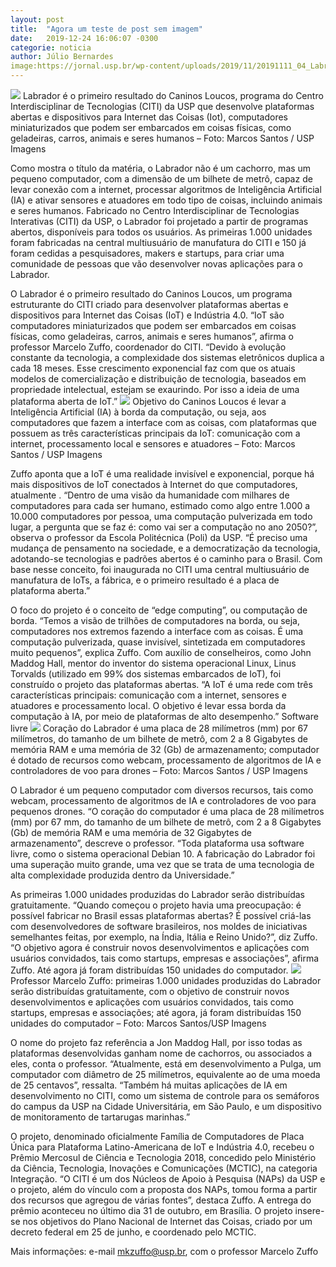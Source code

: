 ```yaml
---
layout: post
title:  "Agora um teste de post sem imagem"
date:   2019-12-24 16:06:07 -0300
categorie: noticia
author: Júlio Bernardes
image:https://jornal.usp.br/wp-content/uploads/2019/11/20191111_04_Labrador.jpg
---
```


![](https://jornal.usp.br/wp-content/uploads/2019/11/20191111_04_Labrador.jpg)
Labrador é o primeiro resultado do Caninos Loucos, programa do Centro Interdisciplinar de Tecnologias (CITI) da USP que desenvolve plataformas abertas e dispositivos para Internet das Coisas (Iot), computadores miniaturizados que podem ser embarcados em coisas físicas, como geladeiras, carros, animais e seres humanos – Foto: Marcos Santos / USP Imagens

Como mostra o título da matéria, o Labrador não é um cachorro, mas um pequeno computador, com a dimensão de um bilhete de metrô, capaz de levar conexão com a internet, processar algoritmos de Inteligência Artificial (IA) e ativar sensores e atuadores em todo tipo de coisas, incluindo animais e seres humanos. Fabricado no Centro Interdisciplinar de Tecnologias Interativas (CITI) da USP, o Labrador foi projetado a partir de programas abertos, disponíveis para todos os usuários. As primeiras 1.000 unidades foram fabricadas na central multiusuário de manufatura do CITI e 150 já foram cedidas a pesquisadores, makers e startups, para criar uma comunidade de pessoas que vão desenvolver novas aplicações para o Labrador.

O Labrador é o primeiro resultado do Caninos Loucos, um programa estruturante do CITI criado para desenvolver plataformas abertas e dispositivos para Internet das Coisas (IoT) e Indústria 4.0. “IoT são computadores miniaturizados que podem ser embarcados em coisas físicas, como geladeiras, carros, animais e seres humanos”, afirma o professor Marcelo Zuffo, coordenador do CITI. “Devido à evolução constante da tecnologia, a complexidade dos sistemas eletrônicos duplica a cada 18 meses. Esse crescimento exponencial faz com que os atuais modelos de comercialização e distribuição de tecnologia, baseados em propriedade intelectual, estejam se exaurindo. Por isso a ideia de uma plataforma aberta de IoT.”
![](https://jornal.usp.br/wp-content/uploads/2019/11/20191111_00_Labrador.jpg)
Objetivo do Caninos Loucos é levar a Inteligência Artificial (IA) à borda da computação, ou seja, aos computadores que fazem a interface com as coisas, com plataformas que possuem as três características principais da IoT: comunicação com a internet, processamento local e sensores e atuadores – Foto: Marcos Santos / USP Imagens

Zuffo aponta que a IoT é uma realidade invisível e exponencial, porque há mais dispositivos de IoT conectados à Internet do que computadores, atualmente . “Dentro de uma visão da humanidade com milhares de computadores para cada ser humano, estimado como algo entre 1.000 a 10.000 computadores por pessoa, uma computação pulverizada em todo lugar, a pergunta que se faz é: como vai ser a computação no ano 2050?”, observa o professor da Escola Politécnica (Poli) da USP. “É preciso uma mudança de pensamento na sociedade, e a democratização da tecnologia, adotando-se tecnologias e padrões abertos é o caminho para o Brasil. Com base nesse conceito, foi inaugurada no CITI uma central multiusuário de manufatura de IoTs, a fábrica, e o primeiro resultado é a placa de plataforma aberta.”

O foco do projeto é o conceito de “edge computing”, ou computação de borda. “Temos a visão de trilhões de computadores na borda, ou seja, computadores nos extremos fazendo a interface com as coisas. É uma computação pulverizada, quase invisível, sintetizada em computadores muito pequenos”, explica Zuffo. Com auxílio de conselheiros, como John Maddog Hall, mentor do inventor do sistema operacional Linux, Linus Torvalds (utilizado em 99% dos sistemas embarcados de IoT), foi construído o projeto das plataformas abertas. “A IoT é uma rede com três características principais: comunicação com a internet, sensores e atuadores e processamento local. O objetivo é levar essa borda da computação à IA, por meio de plataformas de alto desempenho.”
Software livre
![](https://jornal.usp.br/wp-content/uploads/2019/11/20191111_01_Labrador.jpg)
Coração do Labrador é uma placa de 28 milímetros (mm) por 67 milímetros, do tamanho de um bilhete de metrô, com 2 a 8 Gigabytes de memória RAM e uma memória de 32 (Gb) de armazenamento; computador é dotado de recursos como webcam, processamento de algoritmos de IA e controladores de voo para drones – Foto: Marcos Santos / USP Imagens

O Labrador é um pequeno computador com diversos recursos, tais como webcam, processamento de algoritmos de IA e controladores de voo para pequenos drones. “O coração do computador é uma placa de 28 milímetros (mm) por 67 mm, do tamanho de um bilhete de metrô, com 2 a 8 Gigabytes (Gb) de memória RAM e uma memória de 32 Gigabytes de armazenamento”, descreve o professor. “Toda plataforma usa software livre, como o sistema operacional Debian 10. A fabricação do Labrador foi uma superação muito grande, uma vez que se trata de uma tecnologia de alta complexidade produzida dentro da Universidade.”

As primeiras 1.000 unidades produzidas do Labrador serão distribuídas gratuitamente. “Quando começou o projeto havia uma preocupação: é possível fabricar no Brasil essas plataformas abertas? É possível criá-las com desenvolvedores de software brasileiros, nos moldes de iniciativas semelhantes feitas, por exemplo, na Índia, Itália e Reino Unido?”, diz Zuffo. “O objetivo agora é construir novos desenvolvimentos e aplicações com usuários convidados, tais como startups, empresas e associações”, afirma Zuffo. Até agora já foram distribuídas 150 unidades do computador.
![](https://jornal.usp.br/wp-content/uploads/2019/11/20191111_02_Labrador.jpg)
Professor Marcelo Zuffo: primeiras 1.000 unidades produzidas do Labrador serão distribuídas gratuitamente, com o objetivo de construir novos desenvolvimentos e aplicações com usuários convidados, tais como startups, empresas e associações; até agora, já foram distribuídas 150 unidades do computador – Foto: Marcos Santos/USP Imagens

O nome do projeto faz referência a Jon Maddog Hall, por isso todas as plataformas desenvolvidas ganham nome de cachorros, ou associados a eles, conta o professor. “Atualmente, está em desenvolvimento a Pulga, um computador com diâmetro de 25 milímetros, equivalente ao de uma moeda de 25 centavos”, ressalta. “Também há muitas aplicações de IA em desenvolvimento no CITI, como um sistema de controle para os semáforos do campus da USP na Cidade Universitária, em São Paulo, e um dispositivo de monitoramento de tartarugas marinhas.”

O projeto, denominado oficialmente Família de Computadores de Placa Única para Plataforma Latino-Americana de IoT e Indústria 4.0, recebeu o Prêmio Mercosul de Ciência e Tecnologia 2018, concedido pelo Ministério da Ciência, Tecnologia, Inovações e Comunicações (MCTIC), na categoria Integração. “O CITI é um dos Núcleos de Apoio à Pesquisa (NAPs) da USP e o projeto, além do vínculo com a proposta dos NAPs, tomou forma a partir dos recursos que agregou de várias fontes”, destaca Zuffo. A entrega do prêmio aconteceu no último dia 31 de outubro, em Brasília. O projeto insere-se nos objetivos do Plano Nacional de Internet das Coisas, criado por um decreto federal em 25 de junho, e coordenado pelo MCTIC.

Mais informações: e-mail mkzuffo@usp.br, com o professor Marcelo Zuffo
